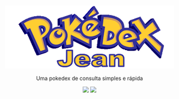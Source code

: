 <p align="center">
    <img  alt="Logo pokedex" src="./assets/logo.png" />
</p>
<p align="center">Uma pokedex de consulta simples e rápida</p>



<p align="center">
    <img src="https://img.shields.io/badge/LICENSE-MIT-blue" /> 
    <img src="https://img.shields.io/badge/Made%20with-JavaScript-1f425f.svg" />
</p>